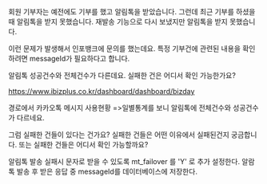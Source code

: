 


회원 기부자는 예전에도 기부를 했고 알림톡을 받았습니다.
그런데
최근 기부를 하셨을 때 알림톡을 받지 못했습니다.
재발송 기능으로 다시 보냈지만 알림톡을 받지 못했습니다.

이런 문제가 발생해서 인포뱅크에 문의를 했는데요.
특정 기부건에 관련된 내용을 확인하려면
messageId가 필요하다고 합니다.


알림톡 성공건수와 전체건수가 다른데요. 실패한 건은 어디서 확인 가능한가요?


https://www.ibizplus.co.kr/dashboard/dashboard/bizday

경로에서 카카오톡 메시지 사용현황 =>일별통계를 보니
알림톡에 전체건수와 성공건수가 다르네요.

그럼 실패한 건들이 있다는 건가요?
실패한 건들은 어떤 이유에서 실패된건지 궁금합니다.
또는 실패한 건들은 어디서 확인 가능할까요?


알림톡 발송 실패시 문자로 받을 수 있도록 mt_failover 를 'Y' 로 추가 설정한다.
알람톡 발송 후 받은 응답 중 messageId를 데이터베이스에 저장한다.